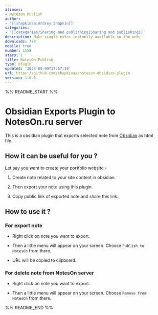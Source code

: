 ```yaml
---
aliases:
- NotesOn Publish
author:
- '[[shapkinaa|Andrey Shapkin]]'
categories:
- '[[categories/Sharing and publishing|Sharing and publishing]]'
description: Make single notes instantly available on the web.
downloads: 778
mobile: true
number: 1558
stars: 1
title: NotesOn Publish
type: plugin
updated: '2024-08-09T17:57:19'
url: https://github.com/shapkinaa/noteson-obsidian-plugin
version: 1.0.5
---
```


%% README_START %%

# Obsidian Exports Plugin to NotesOn.ru server

This is a obsidian plugin that exports selected note from [Obsidian](https://obsidian.md) as html file.


## How it can be useful for you ?

Let say you want to create your portfolio website -

1. Create note related to your site content in obsidian.

2. Then export your note using this plugin.

3. Copy public link of exported note and share this link.


## How to use it ?

### For export note

- Right click on note you want to export.

- Then a little menu will appear on your screen. Choose `Publish to NotesOn` from there.

- URL will be copied to clipboard.

### For delete note from NotesOn server 

- Right click on note you want to export.

- Then a little menu will appear on your screen. Choose `Remove from NotesOn` from there.


%% README_END %%